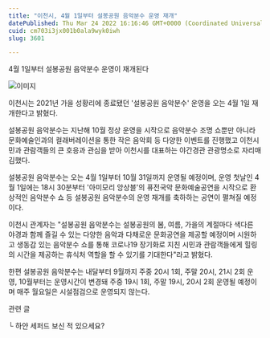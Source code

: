 ```yaml
---
title: "이천시, 4월 1일부터 설봉공원 음악분수 운영 재개"
datePublished: Thu Mar 24 2022 16:16:46 GMT+0000 (Coordinated Universal Time)
cuid: cm703i3jx001b0ala9wyk0iwh
slug: 3601

---
```



4월 1일부터 설봉공원 음악분수 운영이 재개된다

![이미지](https://cdn.hashnode.com/res/hashnode/image/upload/v1739254968076/f46aaa71-6d22-4a1f-83c5-355752925752.jpeg)

이천시는 2021년 가을 성황리에 종료됐던 '설봉공원 음악분수' 운영을 오는 4월 1일 재개한다고 밝혔다.

설봉공원 음악분수는 지난해 10월 정상 운영을 시작으로 음악분수 조명 쇼뿐만 아니라 문화예술인과의 컬래버레이션을 통한 작은 음악회 등 다양한 이벤트를 진행했고 이천시민과 관람객들의 큰 호응과 관심을 받아 이천시를 대표하는 야간경관 관광명소로 자리매김했다.

설봉공원 음악분수는 오는 4월 1일부터 10월 31일까지 운영될 예정이며, 운영 첫날인 4월 1일에는 18시 30분부터 '아미모리 앙상블'의 퓨전국악 문화예술공연을 시작으로 환상적인 음악분수 쇼 등 설봉공원 음악분수의 운영 재개를 축하하는 공연이 펼쳐질 예정이다.

이천시 관계자는 "설봉공원 음악분수는 설봉공원의 봄, 여름, 가을의 계절마다 색다른 야경과 함께 즐길 수 있는 다양한 음악과 다채로운 문화공연을 제공할 예정이며 시원하고 생동감 있는 음악분수 쇼를 통해 코로나19 장기화로 지친 시민과 관람객들에게 힐링의 시간을 제공하는 휴식처 역할을 할 수 있기를 기대한다"라고 밝혔다.

한편 설봉공원 음악분수는 내달부터 9월까지 주중 20시 1회, 주말 20시, 21시 2회 운영, 10월부터는 운영시간이 변경돼 주중 19시 1회, 주말 19시, 20시 2회 운영될 예정이며 매주 월요일은 시설점검으로 운영되지 않는다.

관련 글

└ 하얀 세퍼드 보신 적 있으세요?